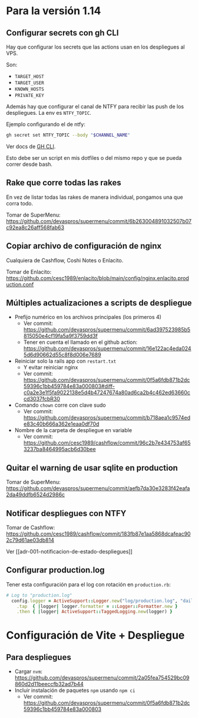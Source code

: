 # Para la versión 1.14

## Configurar secrets con gh CLI

Hay que configurar los secrets que las actions usan en los despliegues al VPS.

Son:

- `TARGET_HOST`
- `TARGET_USER`
- `KNOWN_HOSTS`
- `PRIVATE_KEY`

Además hay que configurar el canal de NTFY para recibir las push de los despliegues. La env es `NTFY_TOPIC`.

Ejemplo configurando el de ntfy:
```bash
gh secret set NTFY_TOPIC --body "$CHANNEL_NAME"
```

Ver docs de [GH CLI](https://cli.github.com/manual/gh_secret_set).

Esto debe ser un script en mis dotfiles o del mismo repo y que se pueda correr desde bash.

## Rake que corre todas las rakes

En vez de listar todas las rakes de manera individual, pongamos una que corra todo.

Tomar de SuperMenu: https://github.com/devaspros/supermenu/commit/6b263004891032507b07c92ea8c26aff568fab63

## Copiar archivo de configuración de nginx

Cualquiera de Cashflow, Coshi Notes o Enlacito.

Tomar de Enlacito: https://github.com/cesc1989/enlacito/blob/main/config/nginx.enlacito.production.conf

## Múltiples actualizaciones a scripts de despliegue

- Prefijo numérico en los archivos principales (los primeros 4)
	- Ver commit: https://github.com/devaspros/supermenu/commit/6ad397523985b5815050e4cf19fa5a9f3759dd3f
	- Tener en cuenta el llamado en el github action: https://github.com/devaspros/supermenu/commit/16e122ac4eda0245d6d90662d55c8f8d006e7689
- Reiniciar solo la rails app con `restart.txt`
	- Y evitar reiniciar nginx
	- Ver commit: https://github.com/devaspros/supermenu/commit/0f5a6fdb871b2dc59396c1bb459784e83a000803#diff-c0a2e3e1f5fa9022138e5d4b47247674a80ad6ca2b4c462ed63660ccd3037fcbR30
- Comando `chown` corre con clave sudo
	- Ver commit: https://github.com/devaspros/supermenu/commit/b718aea1c9574ede83c40b666a362e1eaa0df70d
- Nombre de la carpeta de despliegue en variable
	- Ver commit: https://github.com/cesc1989/cashflow/commit/96c2b7e434753af653237ba8464995acb6d30bee

## Quitar el warning de usar sqlite en production

Tomar de SuperMenu: https://github.com/devaspros/supermenu/commit/aefb7da30e3283f42eafa2da49ddfb6524d2986c

## Notificar despliegues con NTFY

Tomar de Cashflow: https://github.com/cesc1989/cashflow/commit/183fb87e1aa5868dcafeac902c79d61ae03db814

Ver [[adr-001-notificacion-de-estado-despliegues]]

## Configurar production.log

Tener esta configuración para el log con rotación en `production.rb`:
```ruby
# Log to "production.log"
  config.logger = ActiveSupport::Logger.new("log/production.log", "daily")
    .tap  { |logger| logger.formatter = ::Logger::Formatter.new }
    .then { |logger| ActiveSupport::TaggedLogging.new(logger) }
```

# Configuración de Vite + Despliegue

## Para despliegues

- Cargar `nvm`: https://github.com/devaspros/supermenu/commit/2a05fea754529bc09860d2d11beeccfb32ad7b44
- Incluir instalación de paquetes `npm` usando `npm ci`
	- Ver commit: https://github.com/devaspros/supermenu/commit/0f5a6fdb871b2dc59396c1bb459784e83a000803
